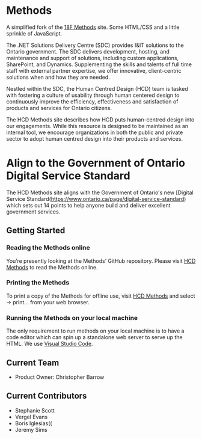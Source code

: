 # Methods
A simplified fork of the [18F Methods](https://github.com/18F/methods) site. Some HTML/CSS and a little sprinkle of JavaScript. 

The .NET Solutions Delivery Centre (SDC) provides I&IT solutions to the Ontario government. The SDC delivers development, hosting, and maintenance and support of solutions, including custom applications, SharePoint, and Dynamics. Supplementing the skills and talents of full time staff with external partner expertise, we offer innovative, client-centric solutions when and how they are needed.

Nestled within the SDC, the Human Centred Design (HCD) team is tasked with fostering a culture of usability through human centered design to continuously improve the efficiency, effectiveness and satisfaction of products and services for Ontario citizens.

The HCD Methods site describes how HCD puts human-centred design into our engagements. While this resource is designed to be maintained as an internal tool, we encourage organizations in both the public and private sector to adopt human centred design into their products and services.

# Align to the Government of Ontario Digital Service Standard
The HCD Methods site aligns with the Government of Ontario's new [Digital Service Standard(https://www.ontario.ca/page/digital-service-standard) which sets out 14 points to help anyone build and deliver excellent government services.  

## Getting Started

### Reading the Methods online
You’re presently looking at the Methods’ GitHub repository. Please visit [HCD Methods](https://hcdmethods.azurewebsites.net/) to read the Methods online.

### Printing the Methods
To print a copy of the Methods for offline use, visit [HCD Methods](https://hcdmethods.azurewebsites.net/) and select -> print… from your web browser.

### Running the Methods on your local machine
The only requirement to run methods on your local machine is to have a code editor which can spin up a standalone web server to serve up the HTML. We use [Visual Studio Code](https://code.visualstudio.com/). 

## Current Team
* Product Owner: Christopher Barrow

## Current Contributors
* Stephanie Scott
* Vergel Evans
* Boris Iglesias((
* Jeremy Sims




